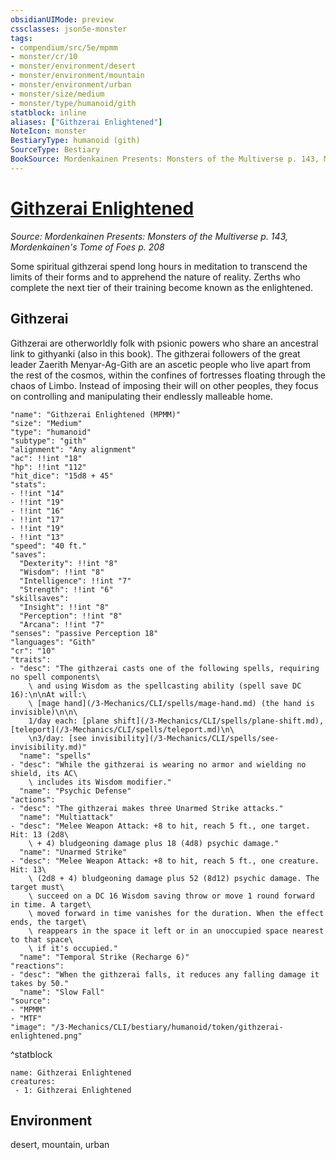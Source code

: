 ```yaml
---
obsidianUIMode: preview
cssclasses: json5e-monster
tags:
- compendium/src/5e/mpmm
- monster/cr/10
- monster/environment/desert
- monster/environment/mountain
- monster/environment/urban
- monster/size/medium
- monster/type/humanoid/gith
statblock: inline
aliases: ["Githzerai Enlightened"]
NoteIcon: monster
BestiaryType: humanoid (gith)
SourceType: Bestiary
BookSource: Mordenkainen Presents: Monsters of the Multiverse p. 143, Mordenkainen's Tome of Foes p. 208
---
```

# [Githzerai Enlightened](3-Mechanics\CLI\bestiary\humanoid/githzerai-enlightened-mpmm.md)
*Source: Mordenkainen Presents: Monsters of the Multiverse p. 143, Mordenkainen's Tome of Foes p. 208*  

Some spiritual githzerai spend long hours in meditation to transcend the limits of their forms and to apprehend the nature of reality. Zerths who complete the next tier of their training become known as the enlightened.

## Githzerai

Githzerai are otherworldly folk with psionic powers who share an ancestral link to githyanki (also in this book). The githzerai followers of the great leader Zaerith Menyar-Ag-Gith are an ascetic people who live apart from the rest of the cosmos, within the confines of fortresses floating through the chaos of Limbo. Instead of imposing their will on other peoples, they focus on controlling and manipulating their endlessly malleable home.

```statblock
"name": "Githzerai Enlightened (MPMM)"
"size": "Medium"
"type": "humanoid"
"subtype": "gith"
"alignment": "Any alignment"
"ac": !!int "18"
"hp": !!int "112"
"hit_dice": "15d8 + 45"
"stats":
- !!int "14"
- !!int "19"
- !!int "16"
- !!int "17"
- !!int "19"
- !!int "13"
"speed": "40 ft."
"saves":
  "Dexterity": !!int "8"
  "Wisdom": !!int "8"
  "Intelligence": !!int "7"
  "Strength": !!int "6"
"skillsaves":
  "Insight": !!int "8"
  "Perception": !!int "8"
  "Arcana": !!int "7"
"senses": "passive Perception 18"
"languages": "Gith"
"cr": "10"
"traits":
- "desc": "The githzerai casts one of the following spells, requiring no spell components\
    \ and using Wisdom as the spellcasting ability (spell save DC 16):\n\nAt will:\
    \ [mage hand](/3-Mechanics/CLI/spells/mage-hand.md) (the hand is invisible)\n\n\
    1/day each: [plane shift](/3-Mechanics/CLI/spells/plane-shift.md), [teleport](/3-Mechanics/CLI/spells/teleport.md)\n\
    \n3/day: [see invisibility](/3-Mechanics/CLI/spells/see-invisibility.md)"
  "name": "spells"
- "desc": "While the githzerai is wearing no armor and wielding no shield, its AC\
    \ includes its Wisdom modifier."
  "name": "Psychic Defense"
"actions":
- "desc": "The githzerai makes three Unarmed Strike attacks."
  "name": "Multiattack"
- "desc": "Melee Weapon Attack: +8 to hit, reach 5 ft., one target. Hit: 13 (2d8\
    \ + 4) bludgeoning damage plus 18 (4d8) psychic damage."
  "name": "Unarmed Strike"
- "desc": "Melee Weapon Attack: +8 to hit, reach 5 ft., one creature. Hit: 13\
    \ (2d8 + 4) bludgeoning damage plus 52 (8d12) psychic damage. The target must\
    \ succeed on a DC 16 Wisdom saving throw or move 1 round forward in time. A target\
    \ moved forward in time vanishes for the duration. When the effect ends, the target\
    \ reappears in the space it left or in an unoccupied space nearest to that space\
    \ if it's occupied."
  "name": "Temporal Strike (Recharge 6)"
"reactions":
- "desc": "When the githzerai falls, it reduces any falling damage it takes by 50."
  "name": "Slow Fall"
"source":
- "MPMM"
- "MTF"
"image": "/3-Mechanics/CLI/bestiary/humanoid/token/githzerai-enlightened.png"
```
^statblock

```encounter-table
name: Githzerai Enlightened
creatures:
 - 1: Githzerai Enlightened
```

## Environment

desert, mountain, urban